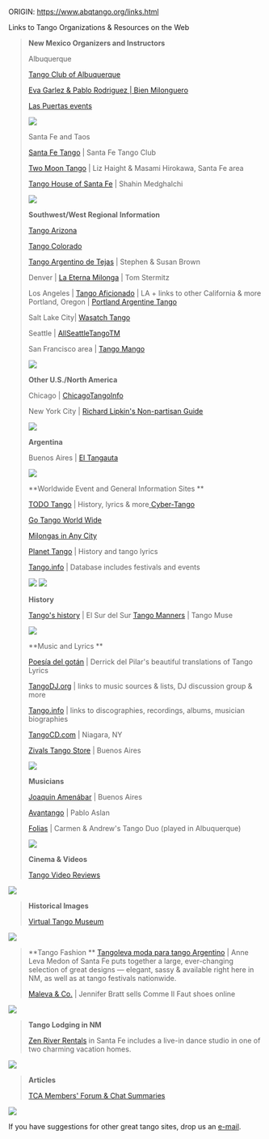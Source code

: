 ORIGIN: https://www.abqtango.org/links.html

Links to Tango Organizations & Resources on the Web



> **New Mexico Organizers and Instructors**
>
> Albuquerque
>
> [Tango Club of Albuquerque](index.html)
>
> [Eva Garlez & Pablo Rodriguez | Bien Milonguero](http://bienmilonguero.com)
>
> [Las Puertas events](http://www.laspuertasevents.com)
>
> **![](images/line.gif)**
>
> Santa Fe and Taos
>
> [Santa Fe Tango](http://www.santafetango.org/) | Santa Fe Tango Club
>
> [Two Moon Tango](http://twomoontango.com) | Liz Haight & Masami Hirokawa, Santa Fe area
>
> [Tango House of Santa Fe](http://www.thetangohousesf.com) | Shahin Medghalchi
>
> **![](images/line.gif)**
>
> **Southwest/West Regional** **Information**
>
> [Tango Arizona](http://www.tangoarizona.com)
>
> [Tango Colorado](http://tangocolorado.org/)
>
> [Tango Argentino de Tejas](http://www.tejastango.com/) | Stephen & Susan Brown
>
> Denver | [La Eterna Milonga](http://www.tango.org) | Tom Stermitz
>
> Los Angeles | [Tango Aficionado](http://www.tangoafficionado.com) | LA + links to other California & more[
> ](http://www.tango.org)
> Portland, Oregon | [Portland Argentine Tango](http://www.portlandtango.com)
>
> Salt Lake City| [Wasatch Tango](http://www.wasatchtango.org/)
>
> Seattle | [AllSeattleTangoTM](http://www.allseattletango.com)
>
> San Francisco area | [Tango Mango](http://www.tangomango.org/index.php?show=San_Francisco,CA+Alameda,CA+San_Mateo,CA+Santa_Clara,CA+Marin,CA+Contra_Costa,CA+Sacramento,CA+Santa_Cruz,CA+Monterey,CA+Sonoma,CA+Mendocino,CA+Stanislaus,CA)
>
> **![](images/line.gif)**
>
> **Other U.S./North America**
>
> Chicago | [ChicagoTangoInfo](http://www.chicagotango.info)
>
> New York City | [Richard Lipkin's Non-partisan Guide](http://www.newyorktango.com/)
>
> **![](images/line.gif)**
>
> **Argentina**
>
> Buenos Aires | [El Tangauta](http://www.tangauta.net/category/english/dance/)
>
> **![](images/line.gif)**
>
> **Worldwide Event and General Information Sites
> **
>
> [TODO Tango](http://www.todotango.com.ar/english/main.html) | History, lyrics & more[
> ](http://www.todotango.com.ar/english/main.html)
> [Cyber-Tango](http://www.cyber-tango.com/e/tango_e.html)
>
> [Go Tango World Wide](http://www.torito.nl/)
>
> [Milongas in Any City](http://milongas-in.com)
>
> [Planet Tango](http://www.planet-tango.com/) | History and tango lyrics
>
> [](http://www.todotango.com.ar/english/main.html)[Tango.info](http://www.tango.info) | Database includes festivals and events
>
> ![](images/line.gif)
> **![](images/line.gif)**
>
> **History**
>
> [Tango's history](http://www.surdelsur.com/danza/dan_tang/indexing.htm) | El Sur del Sur
> [Tango Manners](http://www.tangomuse.com/TangoManners.html) | Tango Muse
>
> **![](images/line.gif)**
>
> **Music and Lyrics
> **
>
> [Poesía del gotán](https://poesiadegotan.wordpress.com/) | Derrick del Pilar's beautiful translations of Tango Lyrics
>
> [TangoDJ.org](http://www.tangodj.org/) | links to music sources & lists, DJ discussion group & more
>
> [Tango.info](http://www.tango.info) | links to discographies, recordings, albums, musician biographies
>
> [TangoCD.com](http://www.tangocd.com/Tango_Music/) | Niagara, NY
>
> [Zivals Tango Store](https://www.facebook.com/Zivals/) | Buenos Aires
>
> ![](images/line.gif)
>
> **Musicians**
>
> [Joaquin Amenábar](http://www.joaquinamenabar.com) | Buenos Aires
>
> [Avantango](http://www.avantango.com/) | Pablo Aslan
>
> [Folias](http://www.foliasmusic.com/) | Carmen & Andrew's Tango Duo (played in Albuquerque)
>
>
> ![](images/line.gif)
>
> **Cinema & Videos**
>
> [Tango Video Reviews](http://www.tejastango.com/video_resources.html)

![](images/line.gif)

> **Historical Images**
>
> [Virtual Tango Museum](http://www.buenosairestango.com/galeria/Engl/homgal.html)

![](images/line.gif)

> **Tango Fashion
> **
> [Tangoleva moda para tango Argentino](http://www.tangoleva.com/) | Anne Leva Medon of Santa Fe puts together a large, ever-changing selection of great designs — elegant, sassy & available right here in NM, as well as at tango festivals nationwide.
>
> [Maleva & Co.](http://www.malevashoes.com) | Jennifer Bratt sells Comme Il Faut shoes online

![](images/line.gif)

> **Tango Lodging in NM**
>
> [Zen River Rentals](http://www.zenriver.net) in Santa Fe includes a live-in dance studio in one of two charming vacation homes.
>

![](images/line.gif)

> **Articles**
>
> [TCA Members' Forum & Chat Summaries](https://www.abqtango.org/forum.html)

![](images/line.gif)

If you have suggestions for other great tango sites, drop us an [e-mail](mailto:tango_abq@yahoo.com).